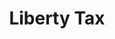 ---
blog: https://libertytax.com/blog
facebook: https://facebook.com/libertytax
instagram: https://instagram.com/libertytax
linkedin: https://linkedin.com/company/libertytax
logohandle: libertytax
sort: libertytax
title: Liberty Tax
twitter: https://x.com/libertytax
website: https://www.libertytax.com/
youtube: https://youtube.com/libertytax
---